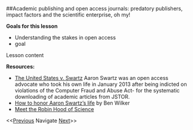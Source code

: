 ##Academic publishing and open access journals: predatory publishers, impact factors and the scientific enterprise, oh my!

**Goals for this lesson**

* Understanding the stakes in open access
* goal

Lesson content


**Resources:**

* [The United States v. Swartz](https://en.wikipedia.org/wiki/United_States_v._Swartz) Aaron Swartz was an open access advocate who took his own life in January 2013 after being indicted on violations of the Computer Fraud and Abuse Act- for the systematic downloading of academic articles from JSTOR.
* [How to honor Aaron Swartz’s life](https://medium.com/the-coffeelicious/how-to-honor-aaron-swartz-33a2ae09598a#.3vzemaema) by Ben Wilker
* [Meet the Robin Hood of Science](http://bigthink.com/neurobonkers/a-pirate-bay-for-science)

<<[Previous](https://github.com/cbahlai/OSRR_course/blob/master/16_adapting_other_peoples_code.md)  Navigate [Next](https://github.com/cbahlai/OSRR_course/blob/master/18_plotting_with_ggplot2.md)>>


